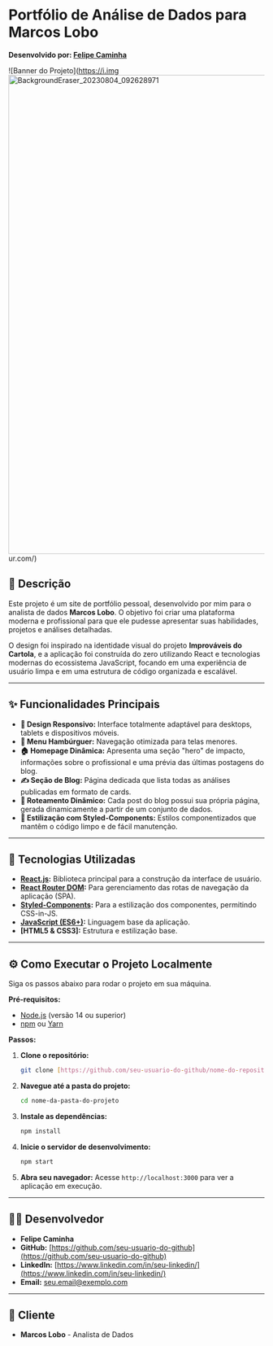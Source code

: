 # Portfólio de Análise de Dados para Marcos Lobo

**Desenvolvido por: [Felipe Caminha](https://github.com/Fcc2187)**

![Banner do Projeto](https://i.img<img width="866" height="942" alt="BackgroundEraser_20230804_092628971" src="https://github.com/user-attachments/assets/a0a87e5a-0f4a-4c72-8f28-0d1be856d8d4" />
ur.com/) 
## 📝 Descrição

Este projeto é um site de portfólio pessoal, desenvolvido por mim para o analista de dados **Marcos Lobo**. O objetivo foi criar uma plataforma moderna e profissional para que ele pudesse apresentar suas habilidades, projetos e análises detalhadas.

O design foi inspirado na identidade visual do projeto **Improváveis do Cartola**, e a aplicação foi construída do zero utilizando React e tecnologias modernas do ecossistema JavaScript, focando em uma experiência de usuário limpa e em uma estrutura de código organizada e escalável.

---

## ✨ Funcionalidades Principais

-   **🎨 Design Responsivo:** Interface totalmente adaptável para desktops, tablets e dispositivos móveis.
-   **🍔 Menu Hambúrguer:** Navegação otimizada para telas menores.
-   **🏠 Homepage Dinâmica:** Apresenta uma seção "hero" de impacto, informações sobre o profissional e uma prévia das últimas postagens do blog.
-   **✍️ Seção de Blog:** Página dedicada que lista todas as análises publicadas em formato de cards.
-   **📄 Roteamento Dinâmico:** Cada post do blog possui sua própria página, gerada dinamicamente a partir de um conjunto de dados.
-   **💅 Estilização com Styled-Components:** Estilos componentizados que mantêm o código limpo e de fácil manutenção.

---

## 🚀 Tecnologias Utilizadas

-   **[React.js](https://reactjs.org/):** Biblioteca principal para a construção da interface de usuário.
-   **[React Router DOM](https://reactrouter.com/):** Para gerenciamento das rotas de navegação da aplicação (SPA).
-   **[Styled-Components](https://styled-components.com/):** Para a estilização dos componentes, permitindo CSS-in-JS.
-   **[JavaScript (ES6+)](https://www.ecma-international.org/publications-and-standards/standards/ecma-262/):** Linguagem base da aplicação.
-   **[HTML5 & CSS3]:** Estrutura e estilização base.

---

## ⚙️ Como Executar o Projeto Localmente

Siga os passos abaixo para rodar o projeto em sua máquina.

**Pré-requisitos:**
* [Node.js](https://nodejs.org/en/) (versão 14 ou superior)
* [npm](https://www.npmjs.com/) ou [Yarn](https://yarnpkg.com/)

**Passos:**

1.  **Clone o repositório:**
    ```bash
    git clone [https://github.com/seu-usuario-do-github/nome-do-repositorio.git](https://github.com/seu-usuario-do-github/nome-do-repositorio.git)
    ```

2.  **Navegue até a pasta do projeto:**
    ```bash
    cd nome-da-pasta-do-projeto
    ```

3.  **Instale as dependências:**
    ```bash
    npm install
    ```

4.  **Inicie o servidor de desenvolvimento:**
    ```bash
    npm start
    ```

5.  **Abra seu navegador:**
    Acesse `http://localhost:3000` para ver a aplicação em execução.

---

## 👨‍💻 Desenvolvedor

-   **Felipe Caminha**
-   **GitHub:** [https://github.com/seu-usuario-do-github](https://github.com/seu-usuario-do-github)
-   **LinkedIn:** [https://www.linkedin.com/in/seu-linkedin/](https://www.linkedin.com/in/seu-linkedin/)
-   **Email:** seu.email@exemplo.com

---

## 👤 Cliente

-   **Marcos Lobo** - Analista de Dados
